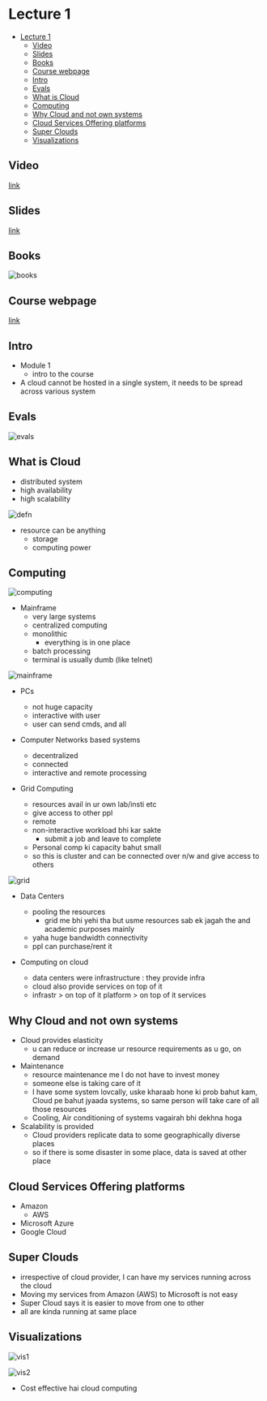 # Lecture 1

- [Lecture 1](#lecture-1)
  - [Video](#video)
  - [Slides](#slides)
  - [Books](#books)
  - [Course webpage](#course-webpage)
  - [Intro](#intro)
  - [Evals](#evals)
  - [What is Cloud](#what-is-cloud)
  - [Computing](#computing)
  - [Why Cloud and not own systems](#why-cloud-and-not-own-systems)
  - [Cloud Services Offering platforms](#cloud-services-offering-platforms)
  - [Super Clouds](#super-clouds)
  - [Visualizations](#visualizations)

## Video

[link](https://drive.google.com/file/d/18mLsStEsy511y36JFyEyLVPLsv7Ec8fE/view)

## Slides

[link](https://drive.google.com/file/d/1s--41RuUXZv73qtDfmP8ggEzrKP66l9f/view?usp=sharing)

## Books

![books](books.png)

## Course webpage

[link](https://canvas.instructure.com/courses/2263144)

## Intro

- Module 1
  - intro to the course
- A cloud cannot be hosted in a single system, it needs to be spread across various system

## Evals

![evals](evals.png)

## What is Cloud

- distributed system
- high availability
- high scalability

![defn](whatscloud.png)

- resource can be anything
  - storage
  - computing power

## Computing

![computing](computing.png)

- Mainframe
  - very large systems
  - centralized computing
  - monolithic
    - everything is in one place
  - batch processing
  - terminal is usually dumb (like telnet)

![mainframe](mainframe.png)

- PCs
  - not huge capacity
  - interactive with user
  - user can send cmds, and all

- Computer Networks based systems
  - decentralized
  - connected
  - interactive and remote processing

- Grid Computing
  - resources avail in ur own lab/insti etc
  - give access to other ppl
  - remote
  - non-interactive workload bhi kar sakte
    - submit a job and leave to complete
  - Personal comp ki capacity bahut small
  - so this is cluster and can be connected over n/w and give access to others

![grid](grid.png)

- Data Centers
  - pooling the resources
    - grid me bhi yehi tha but usme resources sab ek jagah the and academic purposes mainly
  - yaha huge bandwidth connectivity
  - ppl can purchase/rent it

- Computing on cloud
  - data centers were infrastructure : they provide infra
  - cloud also provide services on top of it
  - infrastr > on top of it platform > on top of it services

## Why Cloud and not own systems

- Cloud provides elasticity
  - u can reduce or increase ur resource requirements as u go, on demand
- Maintenance
  - resource maintenance me I do not have to invest money
  - someone else is taking care of it
  - I have some system lovcally, uske kharaab hone ki prob bahut kam, Cloud pe bahut jyaada systems, so same person will take care of all those resources
  - Cooling, Air conditioning of systems vagairah bhi dekhna hoga
- Scalability is provided
  - Cloud providers replicate data to some geographically diverse places
  - so if there is some disaster in some place, data is saved at other place

## Cloud Services Offering platforms

- Amazon
  - AWS
- Microsoft Azure
- Google Cloud

## Super Clouds

- irrespective of cloud provider, I can have my services running across the cloud
- Moving my services from Amazon (AWS) to Microsoft is not easy
- Super Cloud says it is easier to move from one to other
- all are kinda running at same  place

## Visualizations

![vis1](visualization.png)

![vis2](vis2.png)

- Cost effective hai cloud computing